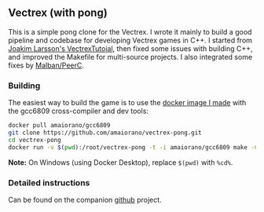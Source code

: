 ## Vectrex (with pong)

This is a simple pong clone for the Vectrex. I wrote it mainly to build a good pipeline and codebase for developing Vectrex games in C++. I started from [Joakim Larsson's VectrexTutoial](https://github.com/JoakimLarsson/VectrexTutorial), then fixed some issues with building C++, and improved the Makefile for multi-source projects. I also integrated some fixes by [Malban/PeerC](http://vectrexc.malban.de/).

### Building

The easiest way to build the game is to use the [docker image I made](https://github.com/amaiorano/gcc6809-docker) with the gcc6809 cross-compiler and dev tools:

```bash
docker pull amaiorano/gcc6809
git clone https://github.com/amaiorano/vectrex-pong.git
cd vectrex-pong
docker run -v $(pwd):/root/vectrex-pong -t -i amaiorano/gcc6809 make -C vectrex-pong
```

**Note:** On Windows (using Docker Desktop), replace ```$(pwd)``` with ```%cd%```.

### Detailed instructions

Can be found on the companion [github](https://github.com/cartheur/M6x09-gcc6809) project.